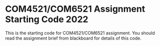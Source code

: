 # COM4521/COM6521 Assignment Starting Code 2022

This is the starting code for COM4521/COM6521 assignment. You should read the assignment brief from blackboard for details of this code.
